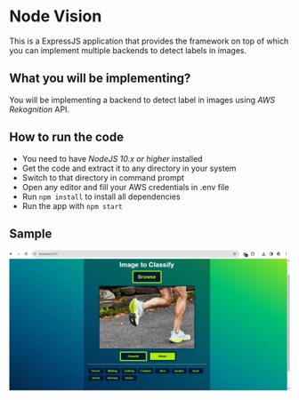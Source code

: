 # Node Vision

This is a ExpressJS application that provides the framework on top of which you can implement multiple backends to detect labels in images.

## What you will be implementing?

You will be implementing a backend to detect label in images using _AWS Rekognition_ API.

## How to run the code

- You need to have _NodeJS 10.x or higher_ installed
- Get the code and extract it to any directory in your system
- Switch to that directory in command prompt
- Open any editor and fill your AWS credentials in .env file
- Run `npm install` to install all dependencies
- Run the app with `npm start`

## Sample

![Sample](public/images/sample-app.png)
